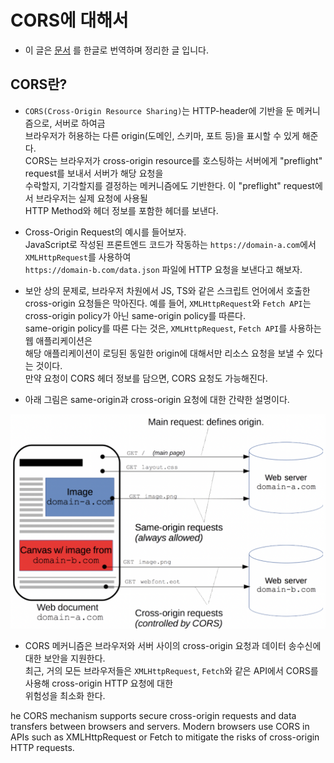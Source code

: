 <h1>CORS에 대해서</h1>

- 이 글은 <a href="https://developer.mozilla.org/en-US/docs/Web/HTTP/CORS">문서</a> 를 한글로 번역하며 정리한 글 입니다.

<h2>CORS란?</h2>

- `CORS(Cross-Origin Resource Sharing)`는 HTTP-header에 기반을 둔 메커니즘으로, 서버로 하여금  
  브라우저가 허용하는 다른 origin(도메인, 스키마, 포트 등)을 표시할 수 있게 해준다.  
  CORS는 브라우저가 cross-origin resource를 호스팅하는 서버에게 "preflight" request를 보내서 서버가 해당 요청을  
  수락할지, 기각할지를 결정하는 메커니즘에도 기반한다. 이 "preflight" request에서 브라우저는 실제 요청에 사용될  
  HTTP Method와 헤더 정보를 포함한 헤더를 보낸다.

- Cross-Origin Request의 예시를 들어보자.  
  JavaScript로 작성된 프론트엔드 코드가 작동하는 `https://domain-a.com`에서 `XMLHttpRequest`를 사용하여  
  `https://domain-b.com/data.json` 파일에 HTTP 요청을 보낸다고 해보자.

- 보안 상의 문제로, 브라우저 차원에서 JS, TS와 같은 스크립트 언어에서 호출한 cross-origin 요청들은 막아진다.
  예를 들어, `XMLHttpRequest`와 `Fetch API`는 cross-origin policy가 아닌 same-origin policy를 따른다.  
  same-origin policy를 따른 다는 것은, `XMLHttpRequest`, `Fetch API`를 사용하는 웹 애플리케이션은  
  해당 애플리케이션이 로딩된 동일한 origin에 대해서만 리소스 요청을 보낼 수 있다는 것이다.  
  만약 요청이 CORS 헤더 정보를 담으면, CORS 요청도 가능해진다.

- 아래 그림은 same-origin과 cross-origin 요청에 대한 간략한 설명이다.

![picture 1](images/cc515be9aa904229abb84fa4f35cc26645297445f34af58904c11e9e185b468e.png)

- CORS 메커니즘은 브라우저와 서버 사이의 cross-origin 요청과 데이터 송수신에 대한 보안을 지원한다.  
  최근, 거의 모든 브라우저들은 `XMLHttpRequest`, `Fetch`와 같은 API에서 CORS를 사용해 cross-origin HTTP 요청에 대한  
  위험성을 최소화 한다.

he CORS mechanism supports secure cross-origin requests and data transfers between browsers and servers. Modern browsers use CORS in APIs such as XMLHttpRequest or Fetch to mitigate the risks of cross-origin HTTP requests.

